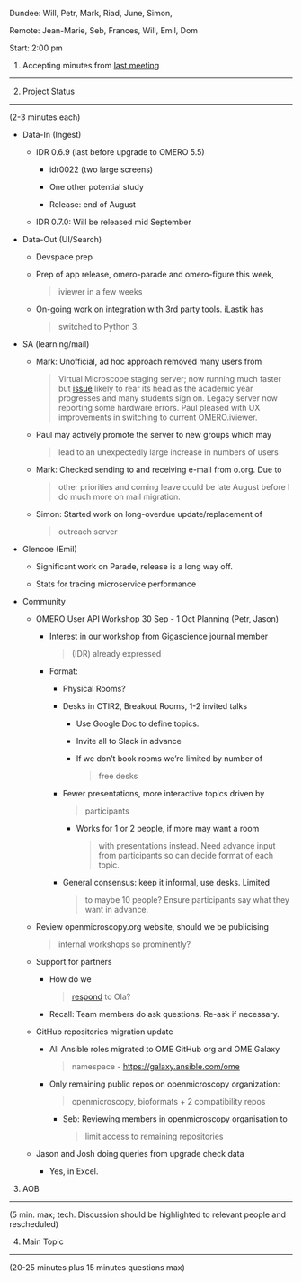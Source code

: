 Dundee: Will, Petr, Mark, Riad, June, Simon,

Remote: Jean-Marie, Seb, Frances, Will, Emil, Dom

Start: 2:00 pm

1. Accepting minutes from [<u>last meeting</u>](https://drive.google.com/open?id=1TndXeC3wQSZVEaB5ZGpEAaPRl1QAufSI)
-------------------------------------------------------------------------------------------------------------------

2. Project Status
-----------------

(2-3 minutes each)

-   Data-In (Ingest)

    -   IDR 0.6.9 (last before upgrade to OMERO 5.5)

        -   idr0022 (two large screens)

        -   One other potential study

        -   Release: end of August

    -   IDR 0.7.0: Will be released mid September

-   Data-Out (UI/Search)

    -   Devspace prep

    -   Prep of app release, omero-parade and omero-figure this week,
        > iviewer in a few weeks

    -   On-going work on integration with 3rd party tools. iLastik has
        > switched to Python 3.

-   SA (learning/mail)

    -   Mark: Unofficial, ad hoc approach removed many users from
        > Virtual Microscope staging server; now running much faster but
        > [<u>issue</u>](https://github.com/ome/omero-server/issues/62)
        > likely to rear its head as the academic year progresses and
        > many students sign on. Legacy server now reporting some
        > hardware errors. Paul pleased with UX improvements in
        > switching to current OMERO.iviewer.

    -   Paul may actively promote the server to new groups which may
        > lead to an unexpectedly large increase in numbers of users

    -   Mark: Checked sending to and receiving e-mail from o.org. Due to
        > other priorities and coming leave could be late August before
        > I do much more on mail migration.

    -   Simon: Started work on long-overdue update/replacement of
        > outreach server

-   Glencoe (Emil)

    -   Significant work on Parade, release is a long way off.

    -   Stats for tracing microservice performance

-   Community

    -   OMERO User API Workshop 30 Sep - 1 Oct Planning (Petr, Jason)

        -   Interest in our workshop from Gigascience journal member
            > (IDR) already expressed

        -   Format:

            -   Physical Rooms?

            -   Desks in CTIR2, Breakout Rooms, 1-2 invited talks

                -   Use Google Doc to define topics.

                -   Invite all to Slack in advance

                -   If we don’t book rooms we’re limited by number of
                    > free desks

            -   Fewer presentations, more interactive topics driven by
                > participants

                -   Works for 1 or 2 people, if more may want a room
                    > with presentations instead. Need advance input
                    > from participants so can decide format of each
                    > topic.

            -   General consensus: keep it informal, use desks. Limited
                > to maybe 10 people? Ensure participants say what they
                > want in advance.

    -   Review openmicroscopy.org website, should we be publicising
        > internal workshops so prominently?

    -   Support for partners

        -   How do we
            > [<u>respond</u>](https://openmicroscopy.slack.com/archives/CDHCGMMC1/p1563195492002100)
            > to Ola?

        -   Recall: Team members do ask questions. Re-ask if necessary.

    -   GitHub repositories migration update

        -   All Ansible roles migrated to OME GitHub org and OME Galaxy
            > namespace -
            > [<u>https://galaxy.ansible.com/ome</u>](https://galaxy.ansible.com/ome)

        -   Only remaining public repos on openmicroscopy organization:
            > openmicroscopy, bioformats + 2 compatibility repos

            -   Seb: Reviewing members in openmicroscopy organisation to
                > limit access to remaining repositories

    -   Jason and Josh doing queries from upgrade check data

        -   Yes, in Excel.

3. AOB
------

(5 min. max; tech. Discussion should be highlighted to relevant people
and rescheduled)

4. Main Topic
-------------

(20-25 minutes plus 15 minutes questions max)
